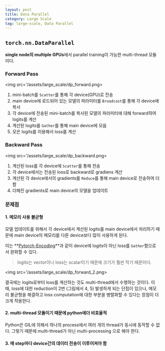 ```yaml
---
layout: post
title: Data Parallel
category: Large Scale
tag: large-scale, Data Parallel
---
```


## `torch.nn.DataParallel`

**single node의 multiple GPUs**에서 parallel training이 가능한 multi-thread 모듈이다.

### Forward Pass 

<img src='/assets/large_scale/dp_forward.png>

1. mini-batch를 `Scatter`를 통해 각 device(GPU)로 전송
2. main device에 로드되어 있는 모델의 파라미터를 `Broadcast`를 통해 각 device에 복사
3. 각 device에 전송된 mini-batch를 복사된 모델의 파라미터에 대해 forward하여 logits를 계산
4. 계산된 logits를 `Gather`를 통해 main device에 모음
5. 모은 logits를 이용해서 loss를 계산


### Backward Pass 

<img src='/assets/large_scale/dp_backward.png>

1. 계산된 loss를 각 device에 `Scatter`를 통해 전송
2. 각 device에서는 전송된 loss로 backward로 gradiens 계산
3. 계산된 각 device에서의 gradients를 `Reduce`를 통해 main device로 전송하여 더함
4. 더해진 gradients로 main device의 모델을 업데이트


### 문제점

#### 1. 메모리 사용 불균형

모델 업데이트를 위해서 각 device에서 계산된 logits를 main device에서 처리하기 때문에 main device의 메모리를 다른 device보다 많이 사용하게 된다.

이는 **[Pytorch-Encoding](https://github.com/zhanghang1989/PyTorch-Encoding)**과 같이 device에 logits이 아닌 loss를 `Gather`함으로서 완화할 수 있다. 

> logits는 vector이나 loss는 scalar이기 때문에 크기가 훨씬 작기 때문이다.

<img src='/assets/large_scale/dp_forward_2.png>

결국에는 logits로부터 loss를 계산하는 것도 multi-thread에서 수행하는 것이다. 이 때, loss에 대한 reduction이 2번 (그림에서 4, 5) 발생하게 되는 단점이 있으나, 메모리 불균형을 해결하고 loss computation에 대한 부분을 병렬화할 수 있다는 장점이 더 크게 작용한다.


#### 2. multi-thread 모듈이기 때문에 python에더 비효율적

Python은 GIL에 의해서 하나의 process에서 여러 개의 thread가 동시에 동작할 수 없다. 그렇기 때문에 multi-thread가 아닌 multi-processing 으로 해야 한다.

#### 3. 매 step마다 device간의 데이터 전송이 이루어져야 함

